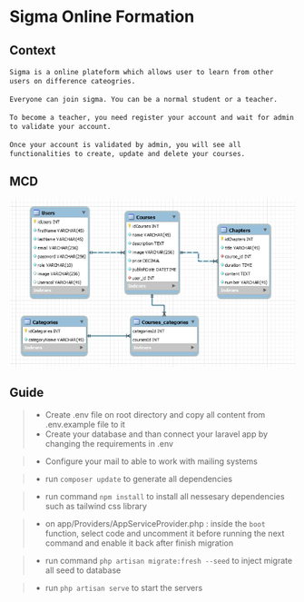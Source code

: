 # Sigma Online Formation

## Context

    Sigma is a online plateform which allows user to learn from other users on difference cateogries.

    Everyone can join sigma. You can be a normal student or a teacher.

    To become a teacher, you need register your account and wait for admin to validate your account.

    Once your account is validated by admin, you will see all functionalities to create, update and delete your courses.

## MCD

![alt text](https://github.com/DavithCH/sigma-online-formation/blob/main/public/MCD.PNG?raw=true)

## Guide

> -   Create .env file on root directory and copy all content from .env.example file to it
> -   Create your database and than connect your laravel app by changing the requirements in .env

> -   Configure your mail to able to work with mailing systems

> -   run `composer update` to generate all dependencies

> -   run command `npm install` to install all nessesary dependencies such as tailwind css library

> -   on app/Providers/AppServiceProvider.php : inside the `boot` function, select code and uncomment it before running the next command and enable it back after finish migration

> -   run command `php artisan migrate:fresh --seed` to inject migrate all seed to database

> -   run `php artisan serve` to start the servers
